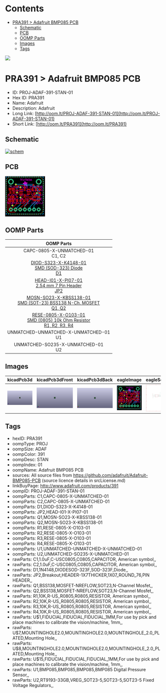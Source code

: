 



Contents
========

* [PRA391 > Adafruit BMP085 PCB](#pra391--adafruit-bmp085-pcb)
	* [Schematic](#schematic)
	* [PCB](#pcb)
	* [OOMP Parts](#oomp-parts)
	* [Images](#images)
	* [Tags](#tags)
  
![][im]
# PRA391 > Adafruit BMP085 PCB

- ID: PROJ-ADAF-391-STAN-01
- Hex ID: PRA391
- Name: Adafruit
- Description: Adafruit
- Long Link: [http://oom.lt/PROJ-ADAF-391-STAN-01](http://oom.lt/PROJ-ADAF-391-STAN-01)
- Short Link: [http://oom.lt/PRA391](http://oom.lt/PRA391)

## Schematic
  
[![schem](eagleSchemImage.png)](eagleSchemImage.png)
## PCB
  
[![pcb](eagleImage.png)](eagleImage.png)
## OOMP Parts
  

|OOMP Parts|
| :---: |
|CAPC-0805-X-UNMATCHED-01<BR>C1, C2|
|[DIOD-S323-X-K4148-01<br> SMD (SOD-323) Diode<br> D1](https://github.com/oomlout/oomlout_OOMP_parts/tree/main/DIOD-S323-X-K4148-01/)|
|[HEAD-I01-X-PI07-01<br> 2.54 mm 7 Pin Header<br> JP2](https://github.com/oomlout/oomlout_OOMP_parts/tree/main/HEAD-I01-X-PI07-01/)|
|[MOSN-SO23-X-KBSS138-01<br> SMD (SOT-23) BSS138 N-Ch. MOSFET<br> Q1, Q2](https://github.com/oomlout/oomlout_OOMP_parts/tree/main/MOSN-SO23-X-KBSS138-01/)|
|[RESE-0805-X-O103-01<br> SMD (0805) 10k Ohm Resistor<br> R1, R2, R3, R4](https://github.com/oomlout/oomlout_OOMP_parts/tree/main/RESE-0805-X-O103-01/)|
|UNMATCHED-UNMATCHED-X-UNMATCHED-01<BR>U1|
|UNMATCHED-SO235-X-UNMATCHED-01<BR>U2|

## Images
  
  

|kicadPcb3d|kicadPcb3dFront|kicadPcb3dBack|eagleImage|eagleSchemImage|
| :---: | :---: | :---: | :---: | :---: |
|[![kicadPcb3d](kicadPcb3d_140.png)](kicadPcb3d.png)|[![kicadPcb3dFront](kicadPcb3dFront_140.png)](kicadPcb3dFront.png)|[![kicadPcb3dBack](kicadPcb3dBack_140.png)](kicadPcb3dBack.png)|[![eagleImage](eagleImage_140.png)](eagleImage.png)|[![eagleSchemImage](eagleSchemImage_140.png)](eagleSchemImage.png)|

## Tags

- hexID: PRA391
- oompType: PROJ
- oompSize: ADAF
- oompColor: 391
- oompDesc: STAN
- oompIndex: 01
- oompName: Adafruit BMP085 PCB
- sources: All source files from https://github.com/adafruit/Adafruit-BMP085-PCB (source licence details in srcLicense.md)
- linkBuyPage: http://www.adafruit.com/products/391
- oompID: PROJ-ADAF-391-STAN-01
- oompParts: C1,CAPC-0805-X-UNMATCHED-01
- oompParts: C2,CAPC-0805-X-UNMATCHED-01
- oompParts: D1,DIOD-S323-X-K4148-01
- oompParts: JP2,HEAD-I01-X-PI07-01
- oompParts: Q1,MOSN-SO23-X-KBSS138-01
- oompParts: Q2,MOSN-SO23-X-KBSS138-01
- oompParts: R1,RESE-0805-X-O103-01
- oompParts: R2,RESE-0805-X-O103-01
- oompParts: R3,RESE-0805-X-O103-01
- oompParts: R4,RESE-0805-X-O103-01
- oompParts: U1,UNMATCHED-UNMATCHED-X-UNMATCHED-01
- oompParts: U2,UNMATCHED-SO235-X-UNMATCHED-01
- rawParts: C1,1.0uF,C-USC0805,C0805,CAPACITOR, American symbol,,
- rawParts: C2,1.0uF,C-USC0805,C0805,CAPACITOR, American symbol,,
- rawParts: D1,1N4148,DIODESOD-323F,SOD-323F,Diode,,
- rawParts: JP2,Breakout,HEADER-1X7THICKER,1X07_ROUND_76,PIN HEADER,,
- rawParts: Q1,BSS138,MOSFET-NREFLOW,SOT23,N-Channel Mosfet,,
- rawParts: Q2,BSS138,MOSFET-NREFLOW,SOT23,N-Channel Mosfet,,
- rawParts: R1,10K,R-US_R0805,R0805,RESISTOR, American symbol,,
- rawParts: R2,10K,R-US_R0805,R0805,RESISTOR, American symbol,,
- rawParts: R3,10K,R-US_R0805,R0805,RESISTOR, American symbol,,
- rawParts: R4,10K,R-US_R0805,R0805,RESISTOR, American symbol,,
- rawParts: U$1,FIDUCIAL,FIDUCIAL,FIDUCIAL_1MM,For use by pick and place machines to calibrate the vision/machine, 1mm,,
- rawParts: U$7,MOUNTINGHOLE2.0,MOUNTINGHOLE2.0,MOUNTINGHOLE_2.0_PLATED,Mounting Hole,,
- rawParts: U$8,MOUNTINGHOLE2.0,MOUNTINGHOLE2.0,MOUNTINGHOLE_2.0_PLATED,Mounting Hole,,
- rawParts: U$15,FIDUCIAL,FIDUCIAL,FIDUCIAL_1MM,For use by pick and place machines to calibrate the vision/machine, 1mm,,
- rawParts: U1,BMP085,BMP085,BMP085,BMP085 Digital Pressure Sensor,,
- rawParts: U2,RT9193-33GB,VREG_SOT23-5,SOT23-5,SOT23-5 Fixed Voltage Regulators,,



[im]: kicadPcb3d_450.png
